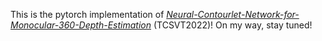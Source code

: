 This is the pytorch implementation of *[Neural-Contourlet-Network-for-Monocular-360-Depth-Estimation](https://ieeexplore.ieee.org/document/9833523)* (TCSVT2022)! On my way, stay tuned!
